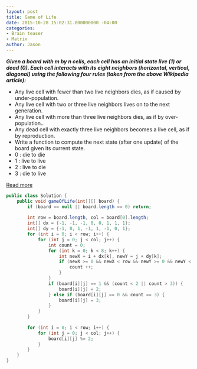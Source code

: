 ```yaml
---
layout: post
title: Game of Life
date: 2015-10-28 15:02:31.000000000 -04:00
categories:
- Brain teaser
- Matrix
author: Jason
---
```

<p><strong><em>Given a board with m by n cells, each cell has an initial state live (1) or dead (0). Each cell interacts with its eight neighbors (horizontal, vertical, diagonal) using the following four rules (taken from the above Wikipedia article):</em></strong></p>


<ul>
<li>Any live cell with fewer than two live neighbors dies, as if caused by under-population.</li>
<li>Any live cell with two or three live neighbors lives on to the next generation.</li>
<li>Any live cell with more than three live neighbors dies, as if by over-population..</li>
<li>Any dead cell with exactly three live neighbors becomes a live cell, as if by reproduction.</li>
<li>Write a function to compute the next state (after one update) of the board given its current state.</li>
<li>0 : die to die</li>
<li>1 : live to live</li>
<li>2 : live to die</li>
<li>3 : die to live</li>
</ul>
<p><a href="http://www.cnblogs.com/grandyang/p/4854466.html">Read more</a></p>

``` java
public class Solution {
    public void gameOfLife(int[][] board) {
        if (board == null || board.length == 0) return;
        
        int row = board.length, col = board[0].length;
        int[] dx = {-1, -1, -1, 0, 0, 1, 1, 1};
        int[] dy = {-1, 0, 1, -1, 1, -1, 0, 1};
        for (int i = 0; i < row; i++) {
            for (int j = 0; j < col; j++) {
                int count = 0;
                for (int k = 0; k < 8; k++) {
                    int newX = i + dx[k], newY = j + dy[k];
                    if (newX >= 0 && newX < row && newY >= 0 && newY < col && (board[newX][newY] == 1 || board[newX][newY] == 2)) {
                        count ++;
                    }
                }
                if (board[i][j] == 1 && (count < 2 || count > 3)) {
                    board[i][j] = 2;
                } else if (board[i][j] == 0 && count == 3) {
                    board[i][j] = 3;
                }
            }
        }
        
        for (int i = 0; i < row; i++) {
            for (int j = 0; j < col; j++) {
                board[i][j] %= 2;
            }
        }
    }
}
```
